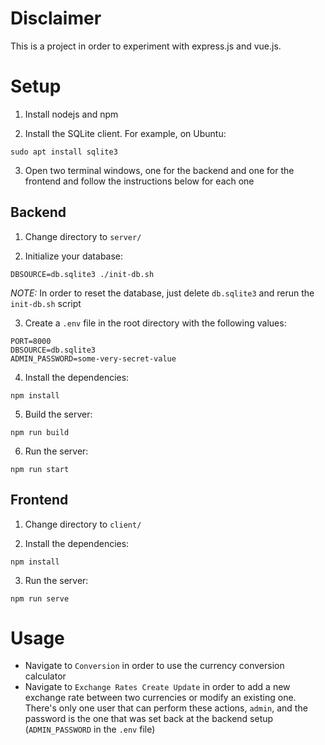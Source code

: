 # Disclaimer

This is a project in order to experiment with express.js and vue.js.

# Setup

1. Install nodejs and npm

2. Install the SQLite client. For example, on Ubuntu:
```shell
sudo apt install sqlite3
```

3. Open two terminal windows, one for the backend and one for the frontend and follow the instructions below for each one

## Backend

1. Change directory to `server/`

2. Initialize your database:
```shell
DBSOURCE=db.sqlite3 ./init-db.sh
```

*NOTE:* In order to reset the database, just delete `db.sqlite3` and rerun the `init-db.sh` script

3. Create a `.env` file in the root directory with the following values:
```shell
PORT=8000
DBSOURCE=db.sqlite3
ADMIN_PASSWORD=some-very-secret-value
```

4. Install the dependencies:
```shell
npm install
```

5. Build the server:
```shell
npm run build
```

6. Run the server:
```shell
npm run start
```

## Frontend

1. Change directory to `client/`

2. Install the dependencies:
```shell
npm install
```

3. Run the server:
```shell
npm run serve
```

# Usage

* Navigate to `Conversion` in order to use the currency conversion calculator
* Navigate to `Exchange Rates Create Update` in order to add a new exchange rate between two currencies or modify an existing one. There's only one user that can perform these actions, `admin`, and the password is the one that was set back at the backend setup (`ADMIN_PASSWORD` in the `.env` file)
